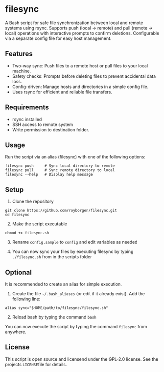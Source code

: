 # filesync
A Bash script for safe file synchronization between local and remote systems using rsync. Supports push (local → remote) and pull (remote → local) operations with interactive prompts to confirm deletions. Configurable via a separate config file for easy host management.

## Features
- Two-way sync: Push files to a remote host or pull files to your local machine.
- Safety checks: Prompts before deleting files to prevent accidental data loss.
- Config-driven: Manage hosts and directories in a simple config file.
- Uses rsync for efficient and reliable file transfers.


## Requirements
- rsync installed
- SSH access to remote system
- Write permission to destination folder. 

## Usage
Run the script via an alias (filesync) with one of the following options:

```
filesync push     # Sync local directory to remote
filesync pull     # Sync remote directory to local
filesync --help   # Display help message
```

## Setup
1. Clone the repository

```
git clone https://github.com/royborgen/filesync.git
cd filesync
```

2. Make the script executable
```
chmod +x filesync.sh
```

3. Rename `config.sample` to `config` and edit variables as needed

4. You can now sync your files by executing filesync by typing `./filesync.sh` from in the scripts folder

## Optional
It is recommended to create an alias for simple execution. 
1. Create the file `~/.bash_aliases` (or edit if it already exist). Add the following line: 
```
alias sync="$HOME/path/to/filesync/filesync.sh"
```
2. Reload bash by typing the command `bash` 

You can now execute the script by typing the command `filesync` from anywhere. 

## License
This script is open source and licensend under the GPL-2.0 license. See the projects `LICENSE`file for details. 
